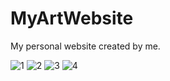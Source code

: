 # MyArtWebsite
My personal website created by me.

![1](https://user-images.githubusercontent.com/57310005/82703747-1cc43380-9c92-11ea-8223-4f6d4c2d724c.png)
![2](https://user-images.githubusercontent.com/57310005/82703778-2057ba80-9c92-11ea-8eea-7faa98accb42.png)
![3](https://user-images.githubusercontent.com/57310005/82703794-22217e00-9c92-11ea-9c24-a925d69dc7b5.png)
![4](https://user-images.githubusercontent.com/57310005/82703809-23eb4180-9c92-11ea-8147-92ab8f388e9a.png)
